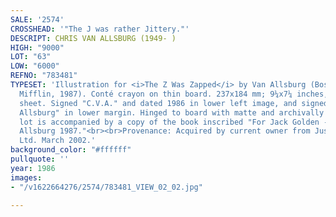 ```yaml
---
SALE: '2574'
CROSSHEAD: '"The J was rather Jittery."'
DESCRIPT: CHRIS VAN ALLSBURG (1949- )
HIGH: "9000"
LOT: "63"
LOW: "6000"
REFNO: "783481"
TYPESET: 'Illustration for <i>The Z Was Zapped</i> by Van Allsburg (Boston: Houghton
  Mifflin, 1987). Conté crayon on thin board. 237x184 mm; 9¼x7¼ inches, on 15x12-inch
  sheet. Signed "C.V.A." and dated 1986 in lower left image, and signed "Chris Van
  Allsburg" in lower margin. Hinged to board with matte and archivally framed. The
  lot is accompanied by a copy of the book inscribed "For Jack Golden - Chris Van
  Allsburg 1987."<br><br>Provenance: Acquired by current owner from Justin Schiller,
  Ltd. March 2002.'
background_color: "#ffffff"
pullquote: ''
year: 1986
images:
- "/v1622664276/2574/783481_VIEW_02_02.jpg"

---
```

